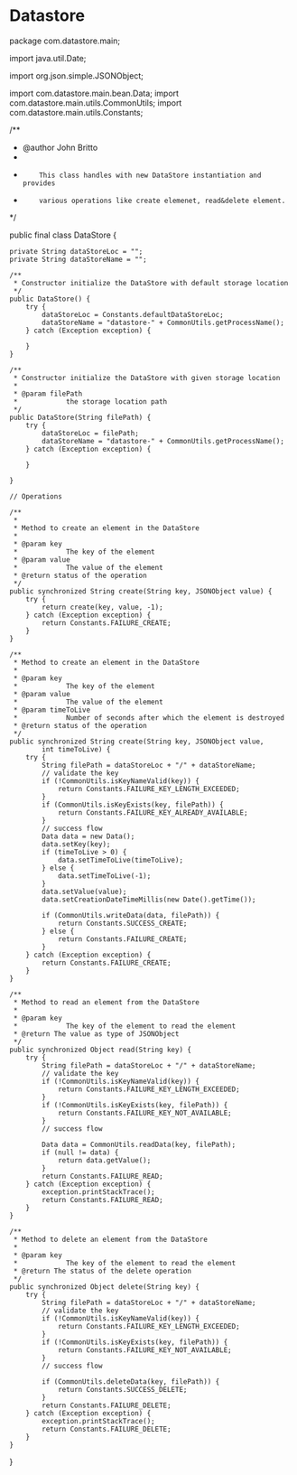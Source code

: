# Datastore
package com.datastore.main;

import java.util.Date;

import org.json.simple.JSONObject;

import com.datastore.main.bean.Data;
import com.datastore.main.utils.CommonUtils;
import com.datastore.main.utils.Constants;

/**
 * @author John Britto
 *
 *         This class handles with new DataStore instantiation and provides
 *         various operations like create elemenet, read&delete element.
 */

public final class DataStore {

	private String dataStoreLoc = "";
	private String dataStoreName = "";

	/**
	 * Constructor initialize the DataStore with default storage location
	 */
	public DataStore() {
		try {
			dataStoreLoc = Constants.defaultDataStoreLoc;
			dataStoreName = "datastore-" + CommonUtils.getProcessName();
		} catch (Exception exception) {

		}
	}

	/**
	 * Constructor initialize the DataStore with given storage location
	 * 
	 * @param filePath
	 *            the storage location path
	 */
	public DataStore(String filePath) {
		try {
			dataStoreLoc = filePath;
			dataStoreName = "datastore-" + CommonUtils.getProcessName();
		} catch (Exception exception) {

		}

	}

	// Operations

	/**
	 * 
	 * Method to create an element in the DataStore
	 * 
	 * @param key
	 *            The key of the element
	 * @param value
	 *            The value of the element
	 * @return status of the operation
	 */
	public synchronized String create(String key, JSONObject value) {
		try {
			return create(key, value, -1);
		} catch (Exception exception) {
			return Constants.FAILURE_CREATE;
		}
	}

	/**
	 * Method to create an element in the DataStore
	 * 
	 * @param key
	 *            The key of the element
	 * @param value
	 *            The value of the element
	 * @param timeToLive
	 *            Number of seconds after which the element is destroyed
	 * @return status of the operation
	 */
	public synchronized String create(String key, JSONObject value,
			int timeToLive) {
		try {
			String filePath = dataStoreLoc + "/" + dataStoreName;
			// validate the key
			if (!CommonUtils.isKeyNameValid(key)) {
				return Constants.FAILURE_KEY_LENGTH_EXCEEDED;
			}
			if (CommonUtils.isKeyExists(key, filePath)) {
				return Constants.FAILURE_KEY_ALREADY_AVAILABLE;
			}
			// success flow
			Data data = new Data();
			data.setKey(key);
			if (timeToLive > 0) {
				data.setTimeToLive(timeToLive);
			} else {
				data.setTimeToLive(-1);
			}
			data.setValue(value);
			data.setCreationDateTimeMillis(new Date().getTime());

			if (CommonUtils.writeData(data, filePath)) {
				return Constants.SUCCESS_CREATE;
			} else {
				return Constants.FAILURE_CREATE;
			}
		} catch (Exception exception) {
			return Constants.FAILURE_CREATE;
		}
	}

	/**
	 * Method to read an element from the DataStore
	 * 
	 * @param key
	 *            The key of the element to read the element
	 * @return The value as type of JSONObject
	 */
	public synchronized Object read(String key) {
		try {
			String filePath = dataStoreLoc + "/" + dataStoreName;
			// validate the key
			if (!CommonUtils.isKeyNameValid(key)) {
				return Constants.FAILURE_KEY_LENGTH_EXCEEDED;
			}
			if (!CommonUtils.isKeyExists(key, filePath)) {
				return Constants.FAILURE_KEY_NOT_AVAILABLE;
			}
			// success flow

			Data data = CommonUtils.readData(key, filePath);
			if (null != data) {
				return data.getValue();
			}
			return Constants.FAILURE_READ;
		} catch (Exception exception) {
			exception.printStackTrace();
			return Constants.FAILURE_READ;
		}
	}

	/**
	 * Method to delete an element from the DataStore
	 * 
	 * @param key
	 *            The key of the element to read the element
	 * @return The status of the delete operation
	 */
	public synchronized Object delete(String key) {
		try {
			String filePath = dataStoreLoc + "/" + dataStoreName;
			// validate the key
			if (!CommonUtils.isKeyNameValid(key)) {
				return Constants.FAILURE_KEY_LENGTH_EXCEEDED;
			}
			if (!CommonUtils.isKeyExists(key, filePath)) {
				return Constants.FAILURE_KEY_NOT_AVAILABLE;
			}
			// success flow

			if (CommonUtils.deleteData(key, filePath)) {
				return Constants.SUCCESS_DELETE;
			}
			return Constants.FAILURE_DELETE;
		} catch (Exception exception) {
			exception.printStackTrace();
			return Constants.FAILURE_DELETE;
		}
	}
}
